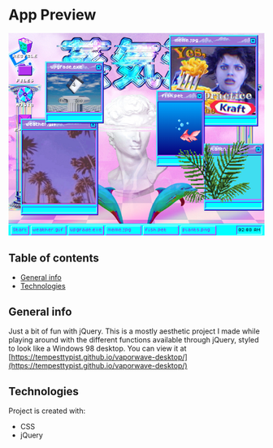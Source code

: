 # App Preview

![App Preview Image](./assets/images/desktop-preview.png)

## Table of contents
* [General info](#general-info)
* [Technologies](#technologies)

## General info
Just a bit of fun with jQuery. This is a mostly aesthetic project I made while playing around with the different functions available through jQuery, styled to look like a Windows 98 desktop. You can view it at [https://tempesttypist.github.io/vaporwave-desktop/](https://tempesttypist.github.io/vaporwave-desktop/)
	
## Technologies
Project is created with:
* CSS
* jQuery